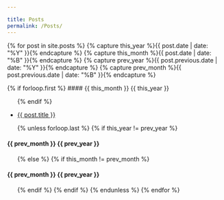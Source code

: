 ```yaml
---

title: Posts
permalink: /Posts/
---
```


{% for post in site.posts %}
  {% capture this_year %}{{ post.date | date: "%Y" }}{% endcapture %}
  {% capture this_month %}{{ post.date | date: "%B" }}{% endcapture %}
  {% capture prev_year %}{{ post.previous.date | date: "%Y" }}{% endcapture %}
  {% capture prev_month %}{{ post.previous.date | date: "%B" }}{% endcapture %}

  {% if forloop.first %}
    #### {{ this_month }} {{ this_year }}
    <ul>
  {% endif %}

  <li class='mbhalf'><a href="{{ post.url }}" class="black">{{ post.title }}</a></li>

  {% unless forloop.last %}
    {% if this_year != prev_year %}
      </ul>
      <h4 class="mt2">{{ prev_month }} {{ prev_year }}</h4>
      <ul>
    {% else %}
      {% if this_month != prev_month %}
        </ul>
        <h4 class="mt2">{{ prev_month }} {{ prev_year }}</h4>
        <ul>
      {% endif %}
    {% endif %}
  {% endunless %}
{% endfor %}
